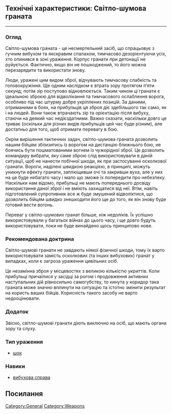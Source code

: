 ## Технічні характеристики: Світло-шумова граната

------------------------------------------------------------------------

### Огляд

Світло-шумова граната - це несмертельний засіб, що спрацьовує з гучним
вибухом та якскравим спалахом, тимчасово дезорієнтуючи усіх, хто
опинився в зоні ураження. Корпус гранати при детонації не руйується.
Фактично, якщо він не пошкоджений, то його можна перезарядити та
використати знову.

Люди, уражені цим видом зброї, відчувають тимчасову слабкість та
головокружіння. Ще одним наслідком є втрата зору протягом п’яти секунд;
потім зір поступово відновлюється. Таким чином ці гранати є ідеальною
зброєю для відволікання та тимчасового ослаблення ворога, особливо під
час штурму добре укріплених позицій. За даними, отриманими в боях, на
прибульців ця зброя діє здебільшого так само, як і на людей. Вони також
втрачають зір та орієнтацію після вибуху, стаючи на деякий час
недієздатними. Важко сказати, наскільки довго це триває (оскільки для
різних видів прибульців цей час буде різним), але достатньо для того,
щоб отримати перевагу в бою.

Окрім вирішення тактичних задач, світло-шумова граната дозволить нашим
бійцям зблизитись із ворогом на дистанцію ближнього бою, не боячись бути
пошматованими вогнем із чужорідної зброї. Це дозволить командиру
вибрати, яку саме зброю слід використовувати в даній ситуації, щоб не
нанести побічної шкоди, як при застосуванні осколкової гранати. Вороги,
наділені швидкою реакцією, в принципі, можуть уникнути ефекту гранати,
заплющивши очі та закривши вуха, але у них на це буде небагато часу і
мало що зможе їх попередити про небезпеку. Наскільки нам відомо,
прибульці не мають попереднього досвіду використання даної зброї і не
вміють захищатися від неї. Втім, навіть підготовлений супротивник все ж
буде змушений відволіктися, що дозволить бійцям швидко знешкодити його
ще до того, як він знову буде готовий вести вогонь.

Переваг у світло-шумових гранат більше, ніж недоліків. Їх успішно
використовували у багатьох війнах до цього часу, і ще довго будуть
використовувати, поки не буде винайдено щось принципово нове.

### Рекомендована доктрина

Світло-шумові гранати не завдають ніякої фізичної шкоди, тому їх варто
використовувати замість осколкових (та інших вибухових) гранат у
випадках, коли є загроза ураження цивільних осіб.

Це незамінна зброя у місцевостях з великою кількістю укриттів. Коли
прибульці причаїлися у засідці за рогом і продовження активних
наступальних дій рівносильно самогубству, то кинута у коридор така
граната може значно вплинути на ситуацію та істотно змінити результат на
користь ваших бійців. Корисність такого засобу не варто недооцінювати.

### Додаток

Звісно, світло-шумові гранати діють виключно на осіб, що мають органи
зору та слуху.

### Тип ураження

- [шок](Ураження/шок "wikilink")

### Навики

- [вибухова справа](Навики/вибухове "wikilink")

## Посилання

[Category:General](Category:General "wikilink")
[Category:Weapons](Category:Weapons "wikilink")